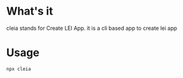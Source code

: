 # What's it

cleia stands for Create LEI App. it is a cli based app to create lei app

# Usage
```sh
npx cleia
```
